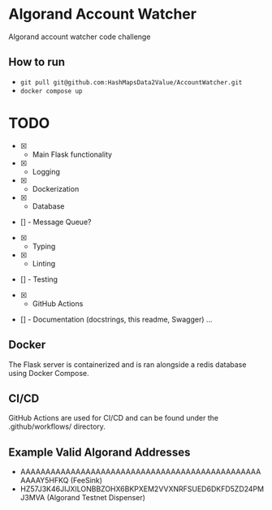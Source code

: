 # Algorand Account Watcher
Algorand account watcher code challenge

## How to run

- `git pull git@github.com:HashMapsData2Value/AccountWatcher.git`
- `docker compose up`

# TODO

- [x] - Main Flask functionality
- [x] - Logging
- [x] - Dockerization
- [x] - Database
- [] - Message Queue?
- [x] - Typing
- [x] - Linting
- [] - Testing
- [x] - GitHub Actions
- [] - Documentation (docstrings, this readme, Swagger)
...

## Docker

The Flask server is containerized and is ran alongside a redis database using Docker Compose.

## CI/CD

GitHub Actions are used for CI/CD and can be found under the .github/workflows/ directory.


## Example Valid Algorand Addresses

- AAAAAAAAAAAAAAAAAAAAAAAAAAAAAAAAAAAAAAAAAAAAAAAAAAAAY5HFKQ (FeeSink)
- HZ57J3K46JIJXILONBBZOHX6BKPXEM2VVXNRFSUED6DKFD5ZD24PMJ3MVA (Algorand Testnet Dispenser)